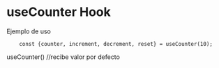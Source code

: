 # useCounter Hook

Ejemplo de uso
```
    const {counter, increment, decrement, reset} = useCounter(10);
```

useCounter() //recibe valor por defecto